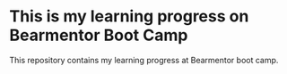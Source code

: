 # This is my learning progress on Bearmentor Boot Camp

This repository contains my learning progress at Bearmentor boot camp.
